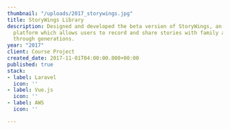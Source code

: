 ```yaml
---
thumbnail: "/uploads/2017_storywings.jpg"
title: StoryWings Library
description: Designed and developed the beta version of StoryWings, an online streamlined
  platform which allows users to record and share stories with family and friends
  through generations.
year: "2017"
client: Course Project
created_date: 2017-11-01T04:00:00.000+00:00
published: true
stack:
- label: Laravel
  icon: ''
- label: Vue.js
  icon: ''
- label: AWS
  icon: ''

---
```


